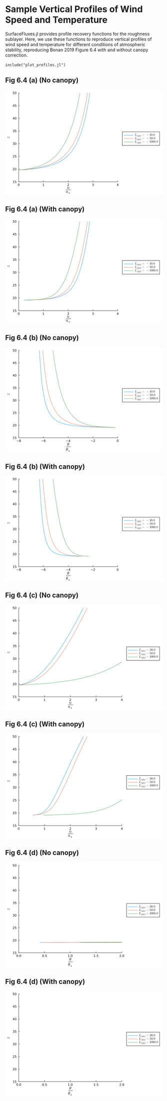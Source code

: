 # Sample Vertical Profiles of Wind Speed and Temperature

SurfaceFluxes.jl provides profile recovery functions for the roughness sublayer. Here, we use these functions to reproduce vertical profiles of wind speed and temperature for different conditions of atmospheric stability, reproducing Bonan 2019 Figure 6.4 with and without canopy correction.

```@example
include("plot_profiles.jl")
```

## Fig 6.4 (a) (No canopy)

![](Fig6.4a_profile.svg)

## Fig 6.4 (a) (With canopy)

![](Fig6.4a_canopy_profile.svg)

## Fig 6.4 (b) (No canopy)

![](Fig6.4b_profile.svg)

## Fig 6.4 (b) (With canopy)

![](Fig6.4b_canopy_profile.svg)

## Fig 6.4 (c) (No canopy)

![](Fig6.4c_profile.svg)

## Fig 6.4 (c) (With canopy)

![](Fig6.4c_canopy_profile.svg)

## Fig 6.4 (d) (No canopy)

![](Fig6.4d_profile.svg)

## Fig 6.4 (d) (With canopy)

![](Fig6.4d_canopy_profile.svg)


